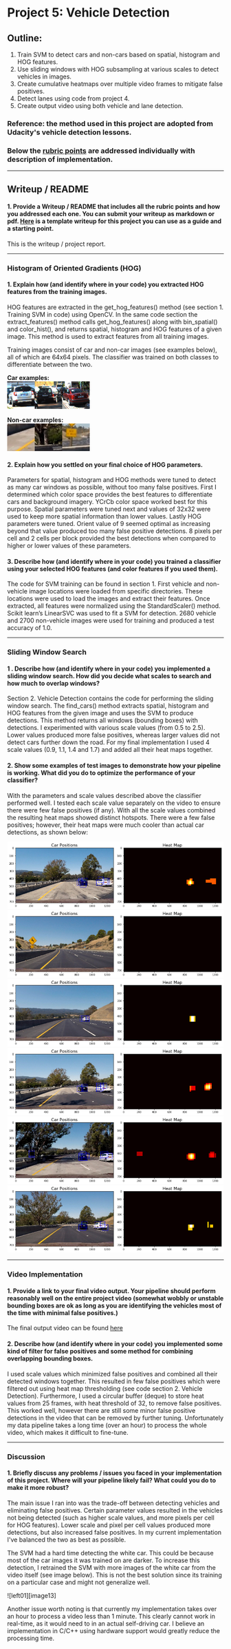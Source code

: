 # Project 5: Vehicle Detection

## Outline:
1. Train SVM to detect cars and non-cars based on spatial, histogram and HOG features.
2. Use sliding windows with HOG subsampling at various scales to detect vehicles in images.
3. Create cumulative heatmaps over multiple video frames to mitigate false positives.
4. Detect lanes using code from project 4.
5. Create output video using both vehicle and lane detection.

[//]: # (Image References)
[image1]: ./examples/car01.png
[image2]: ./examples/car02.png
[image3]: ./examples/car03.png
[image4]: ./examples/noncar01.png
[image5]: ./examples/noncar02.png
[image6]: ./examples/noncar03.png
[image7]: ./examples/heat01.png
[image8]: ./examples/heat02.png
[image9]: ./examples/heat03.png
[image10]: ./examples/heat04.png
[image11]: ./examples/heat05.png
[image12]: ./examples/heat06.png
[image12]: ./examples/left01.png
[image12]: ./examples/left02.png
[video1]: ./output_video_v2.mp4

### Reference: the method used in this project are adopted from Udacity's vehicle detection lessons.

### Below the [rubric points](https://review.udacity.com/#!/rubrics/513/view) are addressed individually with description of implementation.

---

## Writeup / README

#### 1. Provide a Writeup / README that includes all the rubric points and how you addressed each one.  You can submit your writeup as markdown or pdf.  [Here](https://github.com/udacity/CarND-Vehicle-Detection/blob/master/writeup_template.md) is a template writeup for this project you can use as a guide and a starting point.  

This is the writeup / project report.

---

### Histogram of Oriented Gradients (HOG)

#### 1. Explain how (and identify where in your code) you extracted HOG features from the training images.

HOG features are extracted in the get_hog_features() method (see section 1. Training SVM in code) using OpenCV. In the same code section the extract_features() method calls get_hog_features() along with bin_spatial() and color_hist(), and returns spatial, histogram and HOG features of a given image. This method is used to extract features from all training images.

Training images consist of car and non-car images (see examples below), all of which are 64x64 pixels. The classifier was trained on both classes to differentiate between the two.

**Car examples:**  
![car01][image1]![car02][image2]![car03][image3]
  
**Non-car examples:**   
![noncar01][image4]![noncar02][image5]![noncar03][image6]
  
#### 2. Explain how you settled on your final choice of HOG parameters.

Parameters for spatial, histogram and HOG methods were tuned to detect as many car windows as possible, without too many false positives. First I determined which color space provides the best features to differentiate cars and background imagery. YCrCb color space worked best for this purpose. Spatial parameters were tuned next and values of 32x32 were used to keep more spatial information than lower values. Lastly HOG parameters were tuned. Orient value of 9 seemed optimal as increasing beyond that value produced too many false positive detections. 8 pixels per cell and 2 cells per block provided the best detections when compared to higher or lower values of these parameters.
  
#### 3. Describe how (and identify where in your code) you trained a classifier using your selected HOG features (and color features if you used them).
  
The code for SVM training can be found in section 1. First vehicle and non-vehicle image locations were loaded from specific directories. These locations were used to load the images and extract their features. Once extracted, all features were normalized using the StandardScaler() method. Scikit learn’s LinearSVC was used to fit a SVM for detection. 2680 vehicle and 2700 non-vehicle images were used for training and produced a test accuracy of 1.0.
  
 ---
  
### Sliding Window Search

#### 1 . Describe how (and identify where in your code) you implemented a sliding window search.  How did you decide what scales to search and how much to overlap windows?

Section 2. Vehicle Detection contains the code for performing the sliding window search. The find_cars() method extracts spatial, histogram and HOG features from the given image and uses the SVM to produce detections. This method returns all windows (bounding boxes) with detections. I experimented with various scale values (from 0.5 to 2.5). Lower values produced more false positives, whereas larger values did not detect cars further down the road. For my final implementation I used 4 scale values (0.9, 1.1, 1.4 and 1.7) and added all their heat maps together.  
  
#### 2. Show some examples of test images to demonstrate how your pipeline is working.  What did you do to optimize the performance of your classifier?

With the parameters and scale values described above the classifier performed well. I tested each scale value separately on the video to ensure there were few false positives (if any). With all the scale values combined the resulting heat maps showed distinct hotspots. There were a few false positives; however, their heat maps were much cooler than actual car detections, as shown below:
  
![heat01][image7]  
![heat02][image8]  
![heat03][image9]  
![heat04][image10]  
![heat05][image11]  
![heat06][image12]  

---

### Video Implementation

#### 1. Provide a link to your final video output.  Your pipeline should perform reasonably well on the entire project video (somewhat wobbly or unstable bounding boxes are ok as long as you are identifying the vehicles most of the time with minimal false positives.)

The final output video can be found [here](./output_video_v2.mp4)

#### 2. Describe how (and identify where in your code) you implemented some kind of filter for false positives and some method for combining overlapping bounding boxes.

I used scale values which minimized false positives and combined all their detected windows together. This resulted in few false positives which were filtered out using heat map thresholding (see code section 2. Vehicle Detection). Furthermore, I used a circular buffer (deque) to store heat values from 25 frames, with heat threshold of 32, to remove false positives. This worked well, however there are still some minor false positive detections in the video that can be removed by further tuning. Unfortunately my data pipeline takes a long time (over an hour) to process the whole video, which makes it difficult to fine-tune. 

---

### Discussion

#### 1. Briefly discuss any problems / issues you faced in your implementation of this project.  Where will your pipeline likely fail?  What could you do to make it more robust?

The main issue I ran into was the trade-off between detecting vehicles and eliminating false positives. Certain parameter values resulted in the vehicles not being detected (such as higher scale values, and more pixels per cell for HOG features). Lower scale and pixel per cell values produced more detections, but also increased false positives. In my current implementation I've balanced the two as best as possible.

The SVM had a hard time detecting the white car. This could be because most of the car images it was trained on are darker. To increase this detection, I retrained the SVM with more images of the white car from the video itself (see image below). This is not the best solution since its training on a particular case and might not generalize well.

![left01][image13]  

Another issue worth noting is that currently my implementation takes over an hour to process a video less than 1 minute. This clearly cannot work in real-time, as it would need to in an actual self-driving car. I believe an implementation in C/C++ using hardware support would greatly reduce the processing time.


